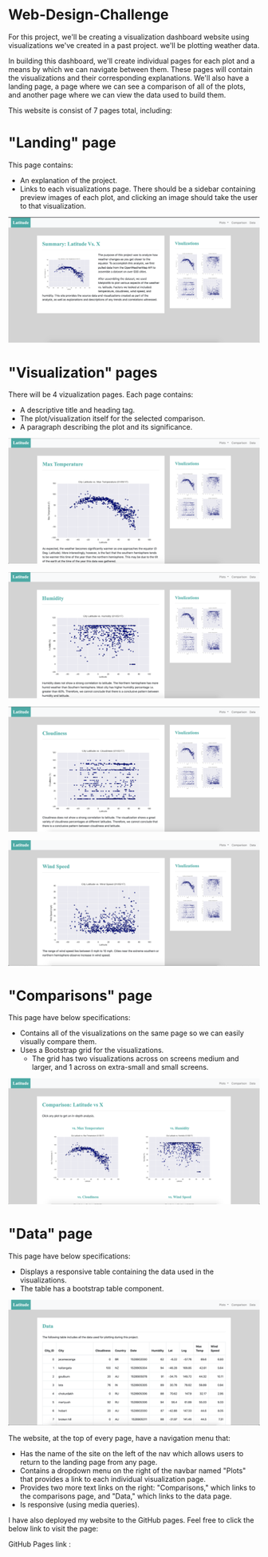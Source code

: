 # Web-Design-Challenge

For this project, we'll be creating a visualization dashboard website using visualizations we've created in a past project. we'll be plotting weather data.

In building this dashboard, we'll create individual pages for each plot and a means by which we can navigate between them. These pages will contain the visualizations and their corresponding explanations. We'll also have a landing page, a page where we can see a comparison of all of the plots, and another page where we can view the data used to build them.

This website is consist of 7 pages total, including:

# "Landing" page

This page contains:

* An explanation of the project.
* Links to each visualizations page. There should be a sidebar containing preview images of each plot, and clicking an image should take the user to that visualization.

![web](WebVisualizations/Visualizations/Landing_page_viz.png)

# "Visualization" pages

There will be 4 vizualization pages. Each page contains:

* A descriptive title and heading tag.
* The plot/visualization itself for the selected comparison.
* A paragraph describing the plot and its significance.

![Web](WebVisualizations/Visualizations/Max%20_Temperature_Viz.png)

![web](WebVisualizations/Visualizations/Humidity_viz.png)

![web](WebVisualizations/Visualizations/Cloudiness_viz.png)

![web](WebVisualizations/Visualizations/Wind_Speed_viz.png)

# "Comparisons" page

This page have below specifications:

* Contains all of the visualizations on the same page so we can easily visually compare them.
* Uses a Bootstrap grid for the visualizations.
    * The grid has two visualizations across on screens medium and larger, and 1 across on extra-small and small screens.
    

![web](WebVisualizations/Visualizations/Comparison_viz.png)

# "Data" page

This page have below specifications:

* Displays a responsive table containing the data used in the visualizations.
* The table has a bootstrap table component. 


![web](WebVisualizations/Visualizations/Data_page.png)

The website, at the top of every page, have a navigation menu that:

* Has the name of the site on the left of the nav which allows users to return to the landing page from any page.
* Contains a dropdown menu on the right of the navbar named "Plots" that provides a link to each individual visualization page.
* Provides two more text links on the right: "Comparisons," which links to the comparisons page, and "Data," which links to the data page.
* Is responsive (using media queries). 


I have also deployed my website to the GitHub pages. Feel free to click the below link to visit the page:

GitHub Pages link : 
